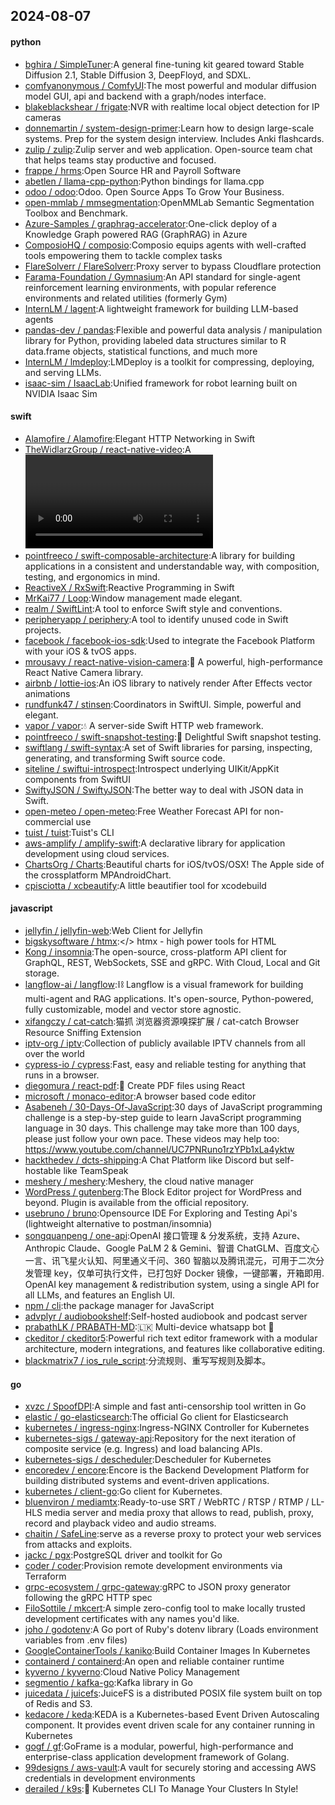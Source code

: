 ## 2024-08-07

#### python
* [bghira / SimpleTuner](https://github.com/bghira/SimpleTuner):A general fine-tuning kit geared toward Stable Diffusion 2.1, Stable Diffusion 3, DeepFloyd, and SDXL.
* [comfyanonymous / ComfyUI](https://github.com/comfyanonymous/ComfyUI):The most powerful and modular diffusion model GUI, api and backend with a graph/nodes interface.
* [blakeblackshear / frigate](https://github.com/blakeblackshear/frigate):NVR with realtime local object detection for IP cameras
* [donnemartin / system-design-primer](https://github.com/donnemartin/system-design-primer):Learn how to design large-scale systems. Prep for the system design interview. Includes Anki flashcards.
* [zulip / zulip](https://github.com/zulip/zulip):Zulip server and web application. Open-source team chat that helps teams stay productive and focused.
* [frappe / hrms](https://github.com/frappe/hrms):Open Source HR and Payroll Software
* [abetlen / llama-cpp-python](https://github.com/abetlen/llama-cpp-python):Python bindings for llama.cpp
* [odoo / odoo](https://github.com/odoo/odoo):Odoo. Open Source Apps To Grow Your Business.
* [open-mmlab / mmsegmentation](https://github.com/open-mmlab/mmsegmentation):OpenMMLab Semantic Segmentation Toolbox and Benchmark.
* [Azure-Samples / graphrag-accelerator](https://github.com/Azure-Samples/graphrag-accelerator):One-click deploy of a Knowledge Graph powered RAG (GraphRAG) in Azure
* [ComposioHQ / composio](https://github.com/ComposioHQ/composio):Composio equips agents with well-crafted tools empowering them to tackle complex tasks
* [FlareSolverr / FlareSolverr](https://github.com/FlareSolverr/FlareSolverr):Proxy server to bypass Cloudflare protection
* [Farama-Foundation / Gymnasium](https://github.com/Farama-Foundation/Gymnasium):An API standard for single-agent reinforcement learning environments, with popular reference environments and related utilities (formerly Gym)
* [InternLM / lagent](https://github.com/InternLM/lagent):A lightweight framework for building LLM-based agents
* [pandas-dev / pandas](https://github.com/pandas-dev/pandas):Flexible and powerful data analysis / manipulation library for Python, providing labeled data structures similar to R data.frame objects, statistical functions, and much more
* [InternLM / lmdeploy](https://github.com/InternLM/lmdeploy):LMDeploy is a toolkit for compressing, deploying, and serving LLMs.
* [isaac-sim / IsaacLab](https://github.com/isaac-sim/IsaacLab):Unified framework for robot learning built on NVIDIA Isaac Sim

#### swift
* [Alamofire / Alamofire](https://github.com/Alamofire/Alamofire):Elegant HTTP Networking in Swift
* [TheWidlarzGroup / react-native-video](https://github.com/TheWidlarzGroup/react-native-video):A <Video /> component for react-native
* [pointfreeco / swift-composable-architecture](https://github.com/pointfreeco/swift-composable-architecture):A library for building applications in a consistent and understandable way, with composition, testing, and ergonomics in mind.
* [ReactiveX / RxSwift](https://github.com/ReactiveX/RxSwift):Reactive Programming in Swift
* [MrKai77 / Loop](https://github.com/MrKai77/Loop):Window management made elegant.
* [realm / SwiftLint](https://github.com/realm/SwiftLint):A tool to enforce Swift style and conventions.
* [peripheryapp / periphery](https://github.com/peripheryapp/periphery):A tool to identify unused code in Swift projects.
* [facebook / facebook-ios-sdk](https://github.com/facebook/facebook-ios-sdk):Used to integrate the Facebook Platform with your iOS & tvOS apps.
* [mrousavy / react-native-vision-camera](https://github.com/mrousavy/react-native-vision-camera):📸 A powerful, high-performance React Native Camera library.
* [airbnb / lottie-ios](https://github.com/airbnb/lottie-ios):An iOS library to natively render After Effects vector animations
* [rundfunk47 / stinsen](https://github.com/rundfunk47/stinsen):Coordinators in SwiftUI. Simple, powerful and elegant.
* [vapor / vapor](https://github.com/vapor/vapor):💧 A server-side Swift HTTP web framework.
* [pointfreeco / swift-snapshot-testing](https://github.com/pointfreeco/swift-snapshot-testing):📸 Delightful Swift snapshot testing.
* [swiftlang / swift-syntax](https://github.com/swiftlang/swift-syntax):A set of Swift libraries for parsing, inspecting, generating, and transforming Swift source code.
* [siteline / swiftui-introspect](https://github.com/siteline/swiftui-introspect):Introspect underlying UIKit/AppKit components from SwiftUI
* [SwiftyJSON / SwiftyJSON](https://github.com/SwiftyJSON/SwiftyJSON):The better way to deal with JSON data in Swift.
* [open-meteo / open-meteo](https://github.com/open-meteo/open-meteo):Free Weather Forecast API for non-commercial use
* [tuist / tuist](https://github.com/tuist/tuist):Tuist's CLI
* [aws-amplify / amplify-swift](https://github.com/aws-amplify/amplify-swift):A declarative library for application development using cloud services.
* [ChartsOrg / Charts](https://github.com/ChartsOrg/Charts):Beautiful charts for iOS/tvOS/OSX! The Apple side of the crossplatform MPAndroidChart.
* [cpisciotta / xcbeautify](https://github.com/cpisciotta/xcbeautify):A little beautifier tool for xcodebuild

#### javascript
* [jellyfin / jellyfin-web](https://github.com/jellyfin/jellyfin-web):Web Client for Jellyfin
* [bigskysoftware / htmx](https://github.com/bigskysoftware/htmx):</> htmx - high power tools for HTML
* [Kong / insomnia](https://github.com/Kong/insomnia):The open-source, cross-platform API client for GraphQL, REST, WebSockets, SSE and gRPC. With Cloud, Local and Git storage.
* [langflow-ai / langflow](https://github.com/langflow-ai/langflow):⛓️ Langflow is a visual framework for building multi-agent and RAG applications. It's open-source, Python-powered, fully customizable, model and vector store agnostic.
* [xifangczy / cat-catch](https://github.com/xifangczy/cat-catch):猫抓 浏览器资源嗅探扩展 / cat-catch Browser Resource Sniffing Extension
* [iptv-org / iptv](https://github.com/iptv-org/iptv):Collection of publicly available IPTV channels from all over the world
* [cypress-io / cypress](https://github.com/cypress-io/cypress):Fast, easy and reliable testing for anything that runs in a browser.
* [diegomura / react-pdf](https://github.com/diegomura/react-pdf):📄 Create PDF files using React
* [microsoft / monaco-editor](https://github.com/microsoft/monaco-editor):A browser based code editor
* [Asabeneh / 30-Days-Of-JavaScript](https://github.com/Asabeneh/30-Days-Of-JavaScript):30 days of JavaScript programming challenge is a step-by-step guide to learn JavaScript programming language in 30 days. This challenge may take more than 100 days, please just follow your own pace. These videos may help too: https://www.youtube.com/channel/UC7PNRuno1rzYPb1xLa4yktw
* [hackthedev / dcts-shipping](https://github.com/hackthedev/dcts-shipping):A Chat Platform like Discord but self-hostable like TeamSpeak
* [meshery / meshery](https://github.com/meshery/meshery):Meshery, the cloud native manager
* [WordPress / gutenberg](https://github.com/WordPress/gutenberg):The Block Editor project for WordPress and beyond. Plugin is available from the official repository.
* [usebruno / bruno](https://github.com/usebruno/bruno):Opensource IDE For Exploring and Testing Api's (lightweight alternative to postman/insomnia)
* [songquanpeng / one-api](https://github.com/songquanpeng/one-api):OpenAI 接口管理 & 分发系统，支持 Azure、Anthropic Claude、Google PaLM 2 & Gemini、智谱 ChatGLM、百度文心一言、讯飞星火认知、阿里通义千问、360 智脑以及腾讯混元，可用于二次分发管理 key，仅单可执行文件，已打包好 Docker 镜像，一键部署，开箱即用. OpenAI key management & redistribution system, using a single API for all LLMs, and features an English UI.
* [npm / cli](https://github.com/npm/cli):the package manager for JavaScript
* [advplyr / audiobookshelf](https://github.com/advplyr/audiobookshelf):Self-hosted audiobook and podcast server
* [prabathLK / PRABATH-MD](https://github.com/prabathLK/PRABATH-MD):🇱🇰 Multi-device whatsapp bot 🎉
* [ckeditor / ckeditor5](https://github.com/ckeditor/ckeditor5):Powerful rich text editor framework with a modular architecture, modern integrations, and features like collaborative editing.
* [blackmatrix7 / ios_rule_script](https://github.com/blackmatrix7/ios_rule_script):分流规则、重写写规则及脚本。

#### go
* [xvzc / SpoofDPI](https://github.com/xvzc/SpoofDPI):A simple and fast anti-censorship tool written in Go
* [elastic / go-elasticsearch](https://github.com/elastic/go-elasticsearch):The official Go client for Elasticsearch
* [kubernetes / ingress-nginx](https://github.com/kubernetes/ingress-nginx):Ingress-NGINX Controller for Kubernetes
* [kubernetes-sigs / gateway-api](https://github.com/kubernetes-sigs/gateway-api):Repository for the next iteration of composite service (e.g. Ingress) and load balancing APIs.
* [kubernetes-sigs / descheduler](https://github.com/kubernetes-sigs/descheduler):Descheduler for Kubernetes
* [encoredev / encore](https://github.com/encoredev/encore):Encore is the Backend Development Platform for building distributed systems and event-driven applications.
* [kubernetes / client-go](https://github.com/kubernetes/client-go):Go client for Kubernetes.
* [bluenviron / mediamtx](https://github.com/bluenviron/mediamtx):Ready-to-use SRT / WebRTC / RTSP / RTMP / LL-HLS media server and media proxy that allows to read, publish, proxy, record and playback video and audio streams.
* [chaitin / SafeLine](https://github.com/chaitin/SafeLine):serve as a reverse proxy to protect your web services from attacks and exploits.
* [jackc / pgx](https://github.com/jackc/pgx):PostgreSQL driver and toolkit for Go
* [coder / coder](https://github.com/coder/coder):Provision remote development environments via Terraform
* [grpc-ecosystem / grpc-gateway](https://github.com/grpc-ecosystem/grpc-gateway):gRPC to JSON proxy generator following the gRPC HTTP spec
* [FiloSottile / mkcert](https://github.com/FiloSottile/mkcert):A simple zero-config tool to make locally trusted development certificates with any names you'd like.
* [joho / godotenv](https://github.com/joho/godotenv):A Go port of Ruby's dotenv library (Loads environment variables from .env files)
* [GoogleContainerTools / kaniko](https://github.com/GoogleContainerTools/kaniko):Build Container Images In Kubernetes
* [containerd / containerd](https://github.com/containerd/containerd):An open and reliable container runtime
* [kyverno / kyverno](https://github.com/kyverno/kyverno):Cloud Native Policy Management
* [segmentio / kafka-go](https://github.com/segmentio/kafka-go):Kafka library in Go
* [juicedata / juicefs](https://github.com/juicedata/juicefs):JuiceFS is a distributed POSIX file system built on top of Redis and S3.
* [kedacore / keda](https://github.com/kedacore/keda):KEDA is a Kubernetes-based Event Driven Autoscaling component. It provides event driven scale for any container running in Kubernetes
* [gogf / gf](https://github.com/gogf/gf):GoFrame is a modular, powerful, high-performance and enterprise-class application development framework of Golang.
* [99designs / aws-vault](https://github.com/99designs/aws-vault):A vault for securely storing and accessing AWS credentials in development environments
* [derailed / k9s](https://github.com/derailed/k9s):🐶 Kubernetes CLI To Manage Your Clusters In Style!
